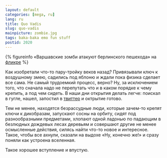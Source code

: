```yaml
---
layout: default
categories: [mega, ru]
lang: ru
title: Quo Vadis
slug: quo-vadis
mainpicture: zombie.jpg
tags: baka-baka emo fun stuff 
postid: 2020
---
```




{% figureinfo «Варшавские зомби атакуют берлинского пешехода» на <a href="http://www.flickr.com/photos/genn-org/4118826227/">фликре</a> %}



Как изобретали что-то пару-тройку веков назад? Привязывали ключ к воздушному змею, садились под яблоню и ждали пока физика сделает все сама. Не самый трудоемкий процесс, верно? Ну, за исключением того, что сначала надо не перепутать что и в каком порядке к чему крепить, а под чем сидеть. В наши дни открытия делать легче: поискал в гугле, нашел, запостил в <a href="http://twitter.com/genn_org/">твиттер</a> и октрытие готово.

Тем не менее, находятся безрассудные люди, которые зачем-то крепят ключи к дикобразам, запускают сосны на орбиту, сидят под разнообразными предметами, хлопают одной ладонью по падающим в безлюдных дождевых лесах деревьям и совершают другие не менее осмысленные действия, силясь найти что-то новое и интересное. Такое, чтобы все ахнули, сказали на выдохе «Ну, конечно же!» и сразу поняли как устроена вселенная. 

Такое хорошее вступление и впустую.